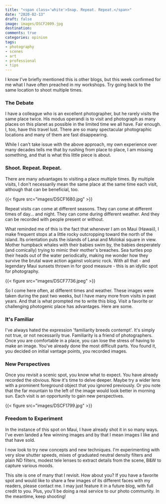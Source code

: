 ```yaml
---
title: "<span class='white'>Snap. Repeat. Repeat.</span>"
date: "2020-02-13"
draft: false
image: images/DSCF2009.jpg
destination:
comments: true
categories: opinion
tags:
- photography
- scenes
- art
- professional
- tips
---
```


I know I've briefly mentioned this is other blogs, but this week confirmed for me what I have often preached in my workshops. Try going back to the same location to shoot multiple times. 

### The Debate

I have a colleague who is an excellent photographer, but he rarely visits the same place twice. His modus operandi is to visit and photograph as many places on this planet as possible in the limited time we all have. Fair enough. I, too, have this travel lust. There are so many spectacular photographic locations and many of them are fast disappearing. 

While I can't take issue with the above approach, my own experience over many decades tells me that by rushing from place to place, I am missing something, and that is what this little piece is about.

### Shoot. Repeat. Repeat. 

There are many advantages to visiting a place multiple times. By multiple visits, I don't necessarily mean the same place at the same time each visit, although that can be beneficial, too. 

{{< figure src="images/DSCF1680.jpg" >}}

Repeat visits can come at different seasons. They can come at different times of day... and night. They can come during different weather. And they can be recorded with people present or without. 

What reminded me of this is the fact that whenever I am on Maui (Hawaii), I make frequent stops at a little rocky outcropping toward the north of the island. Its orientation puts the islands of Lanai and Molokai square in view. Mother humpback whales with their babies swim by, the babies desperately (and comically) trying to mimic their mother's breaches. Sea turtles pop their heads out of the water periodically, making me wonder how they survive the brutal wave action against volcanic rock. With all that - and legendary Maui sunsets thrown in for good measure - this is an idyllic spot for photography. 

{{< figure src="images/DSCF7736.jpeg" >}}

So I come here often, at different times and weather. These images were taken during the past two weeks, but I have many more from visits in past years. And that is what prompted me to write this blog. Visit a favorite or challenging photogenic place has advantages. Here are some.

### It's Familiar
I've always hated the expression 'familiarity breeds contempt'. It's simply not true, or not necessarily true. Familiarity is a friend of photographers. Once you are comfortable in a place, you can lose the stress of having to make an image. You've already done the most difficult parts. You found it, you decided on initial vantage points, you recorded images.

### New Perspectives
Once you revisit a scenic spot, you know what to expect. You have already recorded the obvious. Now it's time to delve deeper. Maybe try a wider lens with a prominent foreground object that you ignored previously. Or you note that the far mountain to the left of the image would look better in morning sun. Each visit is an opportunity to gain new perspectives. 

{{< figure src="images/DSCF1799.jpg" >}}

### Freedom to Experiment
In the instance of this spot on Maui, I have already shot it in so many ways. I've even landed a few winning images and by that I mean images I like and that have sold. 

I now look to try new concepts and new techniques. I'm experimenting with very slow shutter speeds, mixes of graduated neutral density filters and plain ND filters, modest tele lenses to extract details from the scene, B&W to capture various moods. 

This site is one of many that I revisit. How about you? If you have a favorite spot and would like to share a few images of its different faces with my readers, please contact me. I may just  feature it in a future blog, with full credit to you. Plus, you'll be doing a real service to our photo community. In the meantime, keep shooting!


